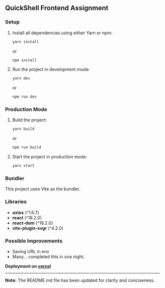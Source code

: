 
## QuickShell Frontend Assignment

### Setup

1. Install all dependencies using either Yarn or npm:
   ```sh
   yarn install
   ```
   or
   ```sh
   npm install
   ```

2. Run the project in development mode:
   ```sh
   yarn dev
   ```
   or
   ```sh
   npm run dev
   ```

### Production Mode

1. Build the project:
   ```sh
   yarn build
   ```
   or
   ```sh
   npm run build
   ```

2. Start the project in production mode:
   ```sh
   yarn start
   ```

### Bundler

This project uses Vite as the bundler.

### Libraries

- **axios** (^1.6.7)
- **react** (^18.2.0)
- **react-dom** (^18.2.0)
- **vite-plugin-svgr** (^4.2.0)

### Possible Improvements
  - Saving URL in env
  - Many... completed this in one night.


**Deployment on [vercel](https://quicksell-assignment-frontend.vercel.app/)**

---

**Note:** The README.md file has been updated for clarity and conciseness.
